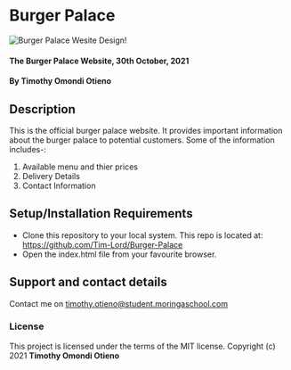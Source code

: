 # Burger Palace

![Burger Palace Wesite Design!](/assets/images/Project.png "Burger Palace Website Design")

#### The Burger Palace Website, 30th October, 2021

#### By **Timothy Omondi Otieno**

## Description

This is the official burger palace website. It provides important information about the burger palace to potential customers. Some of the information includes-:

1. Available menu and thier prices
2. Delivery Details
3. Contact Information

## Setup/Installation Requirements

- Clone this repository to your local system. This repo is located at: <https://github.com/Tim-Lord/Burger-Palace>
- Open the index.html file from your favourite browser.

## Support and contact details

Contact me on <timothy.otieno@student.moringaschool.com>

### License

This project is licensed under the terms of the MIT license.
Copyright (c) 2021 **Timothy Omondi Otieno**
